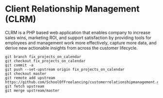 Client Relationship Management (CLRM)
==========

CLRM is a PHP based web application that enables company to increase sales wins, marketing ROI, and support satisfaction by providing tools for employees and management work more effectively, capture more data, and derive new actionable insights from across the customer lifecycle.


    git branch fix_projects_on_calendar
    git checkout fix_projects_on_calendar
    git commit -a
    git push --set-upstream origin fix_projects_on_calendar
    git checkout master
    git remote add upstream https://github.com/SchoolOfFreelancing/customerrelationshipmanagement.git
    git fetch upstream
    git merge upstream/master
